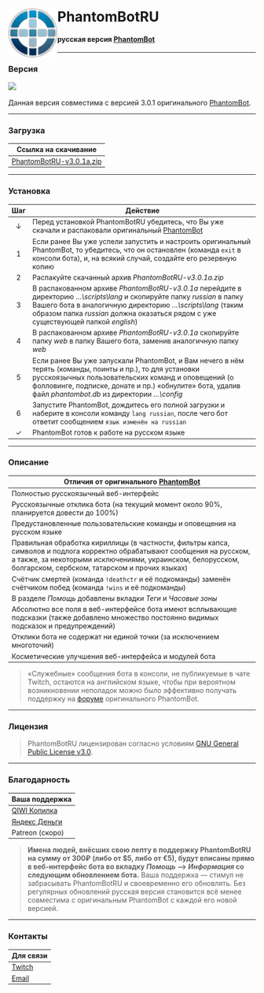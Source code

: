 # <img src="https://github.com/PhantomBotRU/PhantomBotRU/blob/nightly/web/panel/img/logo.png" width="100px" align="left" alt="PhantomBotRU"/> PhantomBotRU
#### русская версия [PhantomBot](https://phantom.bot "Перейти на сайт phantom.bot")

---

### Версия

[![](https://img.shields.io/github/release-pre/PhantomBotRU/PhantomBotRU.svg?style=popout-square&logo=data:image/png;base64,iVBORw0KGgoAAAANSUhEUgAAACAAAAAgCAYAAABzenr0AAAHt0lEQVR42q1Wa1Ob1xE%2Bf4J8xl%2FTtHX7xpNpk%2BnYjdN8MRk3EzeJEyeQJrKTEF9iO42dAMINxoDtQLhVjh1ksBEIgSQQlpBAr8VNCEmIOxi7zfh%2BN76Ox7d5urtCjaaSWyeTM%2FOgM8OefZ6zZ3ffVU%2B6GhsbF7e3txsHBgb0SCSCsbExTE9PY2ZmBuPj44hGowgGg7rL5TJaLJbF6udazc3N2T6fLzYyMoLZ2VlcunQJZ8%2BexV5XH3JsYYbsT58%2BjStXruDYsWMYHR2F3%2B%2BPtbS0ZP9EWrlxptvt1mOxGIaHh2Fs1bFkXz%2FM3UG5vaqdJEwxZM8CG%2FzDYpNv8%2FMZsfN6vTpFJPNHkVut1pW9vb3z7LSsrRtPfdMP9fUwVEUEVZ4gWJSqJFSNLiAGfpYaX9xGlQ8jg86UtvpE2ODg4Hxra%2BvKJyInw2xSz4eQZXJDlQSgyvqgdg9A7Q2iyj3IApiEECbCsPyKAO%2BQ2Kg9g3SGRJcGsIJ8UN7I%2Fx0OR%2Fb%2FvTmTdwX6sajsCFSRF6q4B2qXviCkF9WeQUm6pyv9eLpKZ%2FBeRNWSABLLxHJGzhb5kEm%2BPOSTE5Uj8dg357DzzRcVO6CMHVA7SMRXnriQnd1YWu2GLzKBGzduJCqAE1N%2Br1%2B%2FDn9sGstqPAliOttFPiiKhS5kFjs5qlwp801NTak5wQnH75VVYYP6shUqzw5V0C6HM4pdKHf6cebMGTx8%2BBBXr15Fz%2BS%2F4IrNMWR%2F%2BfJlPHr0COfOnUOlK0BnOuWs%2BMh3kM82rCDfzEFVpaeUGoewrIkO%2FK0Ralsz1PYWOZS5045AKIK7d%2B8isViIKXqKcJoh%2B1OnTiGx7t27h%2F5IjCMpPtQXNvZJvi0oPuSQJ7TZbD%2FkA9c5v%2F1T2w5CbamH%2Buww1OcWZBQ0IzAUxoMHDyArWUDkZDJEQNLiSLEI8mElX01xn1sbkEEcQ0ND0HU99p8Ox2Ex1lPIN34Ltek7qM1mMS5v7UrcPFVA%2BPtkpAhIRKLS2SO%2B1Ba63Kd1xLEfeeZWiQLlwmLF7ZUTaUk%2BkefWQq3fJ0ZLixuEiFZ6AaF%2FJkMEpFsXL17EspLDdLEDUBvI9yf%2FwLPExZyUd0bFvZ3bq7nDh6q2LlTZvah2%2BuALjUgY0yzJ%2BNDUHIITswzeS2KmWZKYenSCfHazb%2BGoIy5KVu4NuqI%2FOH%2F%2BPKampjAxMcGQErt58yY75dsmQ8hv3brFNsn2XJqMFHv6PsgzHj9%2BnMuVId%2BLCxcuxFs6%2FzG3%2B6DlmaEV1EMrPITXyq1i2BObgalvCqb%2BBQxMIzQ5K4Ta7jaCPQEREp6eYxsG28tZX3QKJ06cQIHtKAwHfTCYvTB850Fbdx8mJyeh2Fm%2B2Qlt%2B35oX9ZByzdj1d4mEeAaGoMpMAFTL6FvUhAcj99c29UCrUTAe74Ni0vY8RmBc2BEomu06UJsOOCGYX8napx%2B8aOYKL%2FOAe0zE7TPvyUhB7Cq7LAkiSs4CtPRsTgC44Lg2IKAIksy4gIoHxJ2iXPO%2FmhcQHMPER%2BBYZ8LBlMHauzdcQFcDma7B9qn1dC21IqQ13bVi4CeKN3EH4tDH2UQyUz8CYwN9Fw%2FQJ5g6pjYCPyMGLzD4%2FEnaPQKsaHWCUONA23eoyJM0QeCBwx2wLdg8J4Titsrl1cyODH5fyn28%2FPzuHbtWoo9J9udO3c48ZhQwFFPcCoeozhTG%2Bxu1DR1CGqtnfAHo1JCaZYICNN7h8anBWEKPZE%2FtgwjZNvsOQrLER2WTj%2Bcvl7pD3R5XfEMx%2BqW5BRAvbgB6qVNUC9vxrL1JVyrj29E3nAyHteIJIprdx%2BElvs1tI%2F3QPtwN9YUmuQZu7q6jIoHSJ7h8ivqoP7wIdTSXKg%2FrhcxlYfs3E7TC3CH4vDIb1oB9%2B%2Ffh9UTEFJtXRk0Qwm0D3ahwtwirZg%2BgvHhlQZI%2BRhlvPwJ1PMGqBfWkZiPkJG1Gf1DYe6IqQI6g8lI%2BzGKjU9i%2BaZyIdXeL4b2XhGW55YhHA4jEAjEVGLx9MrJVFpbD7UkB%2Bq5v0L97gMRs%2BjPW0WERCJZQEd%2FMlhA8s2F%2FJWtFUKq5XwFLfvv0N4pxL7D8Q8Rj34qedH0KgPJinWFUL99B%2BrZ7AUx7yHjT7moPGjjxJGk4qT1DUTh7BkUeGlP2c7%2Fkze3UqIt%2F7gU2rs7hFRbY4T2VgE2FJnAHBRxXf334tGZp1ceIDNfolz41WqoxW9D%2FWZNXJD2Lpbl5EEfDEtZzc3NJcpK9rdv30ZkbAprC6mXvF1AhIx8aKvzoL3xBbI%2BKgb7DoVC8%2FT26cd0Hhj54%2BTx%2BZH54lqoX7wO9cwbUL98My7o16tRTZGQoTRrPZ5ZuZGwSfacyM3tPiETvL4d2l8Y25C1rgjebh2cZ3a7%2FX%2BP5zw6U33KALni%2FTwRkYyqOqtMwAlxCbBwi6ML2qptSMaGHTV8cyF3Op3pxvL0keDpld%2Br%2BJsDyPh9TjoByUgRsDyHEq6%2Bhd9cwi43%2FzGLR2eeXincMsPlldEk8%2BpG1FkcHO4UAUzkdPuxZsseVOy3SKnRWUk4efOfunh65QGSnPEHirujlGFpVR3e2riTIfuTJ09ylXCHY2Kpcym1n2vxAMkzHI9R1DN4mEhMRIlpSno7t1fpcE%2B4%2Fg0h4P1MEwT%2BoAAAAABJRU5ErkJggg%3D%3D)](https://github.com/PhantomBotRU/PhantomBotRU/releases/latest "Скачать PhantomBotRU")

Данная версия совместима с версией 3.0.1 оригинального [PhantomBot](https://phantom.bot "Перейти на сайт phantom.bot").

---

### Загрузка

| Ссылка на скачивание |
| -------------------- |
| [PhantomBotRU-v3.0.1a.zip](https://github.com/PhantomBotRU/PhantomBotRU/tree/v3.0.1a.zip "Скачать стабильную версию PhantomBotRU") |

---

### Установка

|  Шаг  | Действие |
| :---: | -------- |
|   ↓   | Перед установкой PhantomBotRU убедитесь, что Вы уже скачали и распаковали оригинальный [PhantomBot](https://phantom.bot "Перейти на сайт phantom.bot")
|   1   | Если ранее Вы уже успели запустить и настроить оригинальный PhantomBot, то убедитесь, что он остановлен (команда `exit` в консоли бота), и, на всякий случай, создайте его резервную копию |
|   2   | Распакуйте скачанный архив *PhantomBotRU-v3.0.1a.zip* |
|   3   | В распакованном архиве *PhantomBotRU-v3.0.1a* перейдите в директорию *…\scripts\lang* и скопируйте папку *russian* в папку Вашего бота в аналогичную директорию *…\scripts\lang* (таким образом папка *russian* должна оказаться рядом с уже существующей папкой *english*) |
|   4   | В распакованном архиве *PhantomBotRU-v3.0.1a* скопируйте папку *web* в папку Вашего бота, заменив аналогичную папку *web* |
|   5   | Если ранее Вы уже запускали PhantomBot, и Вам нечего в нём терять (команды, поинты и пр.), то для установки русскоязычных пользовательских команд и оповещений (о фолловинге, подписке, донате и пр.) «обнулите» бота, удалив файл *phantombot.db* из директории *…\config* |
|   6   | Запустите PhantomBot, дождитесь его полной загрузки и наберите в консоли команду `lang russian`, после чего бот ответит сообщением `язык изменён на russian` |
|   ✓   | PhantomBot готов к работе на русском языке |

---

### Описание

| Отличия от оригинального [PhantomBot](https://phantom.bot "Перейти на сайт phantom.bot") |
| ----------------------------------- |
| Полностью русскоязычный веб-интерфейс |
| Русскоязычные отклика бота (на текущий момент около 90%, планируется довести до 100%) |
| Предустановленные пользовательские команды и оповещения на русском языке |
| Правильная обработка кириллицы (в частности, фильтры капса, символов и подлога корректно обрабатывают сообщения на русском, а также, за некоторыми исключениями, украинском, белорусском, болгарском, сербском, татарском и прочих языках) |
| Счётчик смертей (команда `!deathctr` и её подкоманды) заменён счётчиком побед (команда `!wins` и её подкоманды) |
| В разделе *Помощь* добавлены вкладки *Теги* и *Часовые зоны* |
| Абсолютно все поля в веб-интерфейсе бота имеют всплывающие подсказки (также добавлено множество постоянно видимых подсказок и предупреждений) |
| Отклики бота не содержат ни единой точки (за исключением многоточий) |
| Косметические улучшения веб-интерфейса и модулей бота |

> «Служебные» сообщения бота в консоли, не публикуемые в чате Twitch, остаются на английском языке, чтобы при вероятном возникновении неполадок можно было эффективно получать поддержку на [форуме](https://community.phantom.bot "Перейти на форум community.phantom.bot") оригинального PhantomBot.

---

### Лицензия

> PhantomBotRU лицензирован согласно условиям [GNU General Public License v3.0](https://github.com/PhantomBotRU/PhantomBotRU/blob/nightly/LICENSE "Посмотреть лицению GNU GPL v3.0").

---

### Благодарность

| Ваша поддержка |
| -------------- |
| [QIWI Копилка](https://qiwi.me/5e78d024-a014-4334-80d8-a0911dceb328 "Сделать пожертвование в QIWI Копилку") |
| [Яндекс Деньги](https://money.yandex.ru/to/410014576985955 "Сделать пожертвование через Яндекс Деньги") |
| Patreon (скоро) |

> **Имена людей, внёсших свою лепту в поддержку PhantomBotRU на сумму от 300₽ (либо от $5, либо от €5), будут вписаны прямо в веб-интерфейс бота во вкладку *Помощь* –> *Информация* со следующим обновлением бота.** Ваша поддержка — стимул не забрасывать PhantomBotRU и своевременно его обновлять. Без регулярных обновлений русская версия становится всё менее совместима с оригинальным PhantomBot с каждой его новой версией.

---

### Контакты

| Для связи |
| --------- |
| [Twitch](https://twitch.tv/phantombotru "Перейти на twitch.tv/phantombotru") |
| [Email](mailto:phantombotru@mail.ru "Написать письмо на phantombotru@mail.ru") |
